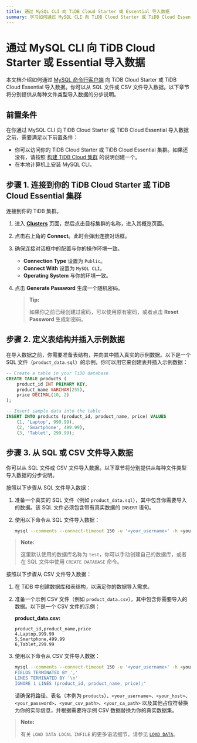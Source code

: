 ```yaml
---
title: 通过 MySQL CLI 向 TiDB Cloud Starter 或 Essential 导入数据
summary: 学习如何通过 MySQL CLI 向 TiDB Cloud Starter 或 TiDB Cloud Essential 导入数据。
---
```


# 通过 MySQL CLI 向 TiDB Cloud Starter 或 Essential 导入数据

本文档介绍如何通过 [MySQL 命令行客户端](https://dev.mysql.com/doc/refman/8.0/en/mysql.html) 向 TiDB Cloud Starter 或 TiDB Cloud Essential 导入数据。你可以从 SQL 文件或 CSV 文件导入数据。以下章节将分别提供从每种文件类型导入数据的分步说明。

## 前置条件

在你通过 MySQL CLI 向 TiDB Cloud Starter 或 TiDB Cloud Essential 导入数据之前，需要满足以下前置条件：

- 你可以访问你的 TiDB Cloud Starter 或 TiDB Cloud Essential 集群。如果还没有，请按照 [构建 TiDB Cloud 集群](/develop/dev-guide-build-cluster-in-cloud.md) 的说明创建一个。
- 在本地计算机上安装 MySQL CLI。

## 步骤 1. 连接到你的 TiDB Cloud Starter 或 TiDB Cloud Essential 集群

连接到你的 TiDB 集群。

1. 进入 [**Clusters**](https://tidbcloud.com/project/clusters) 页面，然后点击目标集群的名称，进入其概览页面。

2. 点击右上角的 **Connect**。此时会弹出连接对话框。

3. 确保连接对话框中的配置与你的操作环境一致。

    - **Connection Type** 设置为 `Public`。
    - **Connect With** 设置为 `MySQL CLI`。
    - **Operating System** 与你的环境一致。

4. 点击 **Generate Password** 生成一个随机密码。

    > **Tip:**
    >
    > 如果你之前已经创建过密码，可以使用原有密码，或者点击 **Reset Password** 生成新密码。

## 步骤 2. 定义表结构并插入示例数据

在导入数据之前，你需要准备表结构，并向其中插入真实的示例数据。以下是一个 SQL 文件（`product_data.sql`）的示例，你可以用它来创建表并插入示例数据：

```sql
-- Create a table in your TiDB database
CREATE TABLE products (
    product_id INT PRIMARY KEY,
    product_name VARCHAR(255),
    price DECIMAL(10, 2)
);

-- Insert sample data into the table
INSERT INTO products (product_id, product_name, price) VALUES
    (1, 'Laptop', 999.99),
    (2, 'Smartphone', 499.99),
    (3, 'Tablet', 299.99);
```

## 步骤 3. 从 SQL 或 CSV 文件导入数据

你可以从 SQL 文件或 CSV 文件导入数据。以下章节将分别提供从每种文件类型导入数据的分步说明。

<SimpleTab>
<div label="From an SQL file">

按照以下步骤从 SQL 文件导入数据：

1. 准备一个真实的 SQL 文件（例如 `product_data.sql`），其中包含你需要导入的数据。该 SQL 文件必须包含带有真实数据的 `INSERT` 语句。

2. 使用以下命令从 SQL 文件导入数据：

    ```bash
    mysql --comments --connect-timeout 150 -u '<your_username>' -h <your_cluster_host> -P 4000 -D test --ssl-mode=VERIFY_IDENTITY --ssl-ca=<your_ca_path> -p<your_password> < product_data.sql
    ```

> **Note:**
>
> 这里默认使用的数据库名称为 `test`，你可以手动创建自己的数据库，或者在 SQL 文件中使用 `CREATE DATABASE` 命令。

</div>
<div label="From a CSV file">

按照以下步骤从 CSV 文件导入数据：

1. 在 TiDB 中创建数据库和表结构，以满足你的数据导入需求。

2. 准备一个示例 CSV 文件（例如 `product_data.csv`），其中包含你需要导入的数据。以下是一个 CSV 文件的示例：

    **product_data.csv:**

    ```csv
    product_id,product_name,price
    4,Laptop,999.99
    5,Smartphone,499.99
    6,Tablet,299.99
    ```

3. 使用以下命令从 CSV 文件导入数据：

    ```bash
    mysql --comments --connect-timeout 150 -u '<your_username>' -h <your_host> -P 4000 -D test --ssl-mode=VERIFY_IDENTITY --ssl-ca=<your_ca_path> -p<your_password> -e "LOAD DATA LOCAL INFILE '<your_csv_path>' INTO TABLE products
    FIELDS TERMINATED BY ','
    LINES TERMINATED BY '\n'
    IGNORE 1 LINES (product_id, product_name, price);"
    ```

    请确保将路径、表名（本例为 `products`）、`<your_username>`、`<your_host>`、`<your_password>`、`<your_csv_path>`、`<your_ca_path>` 以及其他占位符替换为你的实际信息，并根据需要将示例 CSV 数据替换为你的真实数据集。

> **Note:**
>
> 有关 `LOAD DATA LOCAL INFILE` 的更多语法细节，请参见 [`LOAD DATA`](/sql-statements/sql-statement-load-data.md)。

</div>
</SimpleTab>